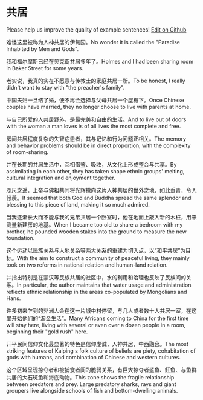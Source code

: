 # 共居

Please help us improve the quality of example sentences! [Edit on Github](https://github.com/jiyushe/jiyu-example-sentence-source/blob/main/chinese/gongju.md)

<p><span class="chinese">难怪这里被称为人神共居的伊甸园。</span><span class="english">No wonder it is called the "Paradise Inhabited by Men and Gods".</span></p>

<p><span class="chinese">我和福尔摩斯已经在贝克街共居多年了。</span><span class="english">Holmes and I had been sharing room in Baker Street for some years.</span></p>

<p><span class="chinese">老实说，我真的实在不愿意与传教士的家庭共居一所。</span><span class="english">To be honest, I really didn't want to stay with "the preacher's family".</span></p>

<p><span class="chinese">中国夫妇一旦结了婚，便不再会选择与父母共居一个屋檐下。</span><span class="english">Once Chinese couples have married, they no longer choose to live with parents at home.</span></p>

<p><span class="chinese">与自己所爱的人共居野外，是最完美和自由的生活。</span><span class="english">And to live out of doors with the woman a man loves is of all lives the most complete and free.</span></p>

<p><span class="chinese">房间共居程度复杂的失智症患者，其与记忆和行为问题正相关。</span><span class="english">The memory and behavior problems should be in direct proportion, with the complexity of room-sharing.</span></p>

<p><span class="chinese">并在长期的共居生活中，互相借鉴、吸收，从文化上形成整合与共享。</span><span class="english">By assimilating in each other, they has taken shape ethnic groups' melting, cultural integration and enjoyment together.</span></p>

<p><span class="chinese">咫尺之遥，上帝与佛祖共同将光辉撒向这片人神共居的世外之地，如此垂青，令人倾羡。</span><span class="english">It seemed that both God and Buddha spread the same splendor and blessing to this piece of land, making it so much admired.</span></p>

<p><span class="chinese">当我逐渐长大而不能与我的兄弟共居一个卧室时，他在地面上敲入新的木桩，用来测量新建房的地基。</span><span class="english">When I became too old to share a bedroom with my brother, he pounded wooden stakes into the ground to measure the new foundation.</span></p>

<p><span class="chinese">这个运动以民族关系与人地关系等两大关系的重建为切入点，以“和平共居”为目标。</span><span class="english">With the aim to construct a community of peaceful living, they mainly took on two reforms in national relation and human-land relation.</span></p>

<p><span class="chinese">并指出特别是在蒙汉等民族共居的社区中，水的利用和治理也反映了民族间的关系。</span><span class="english">In particular, the author maintains that water usage and administration reflects ethnic relationship in the areas co-populated by Mongolians and Hans.</span></p>

<p><span class="chinese">许多初来乍到的非洲人会在这一片城中村停留，与几人或者数十人共居一室，在这里开始他们的“淘金生活”。</span><span class="english">Many Africans coming to China for the first time will stay here, living with several or even over a dozen people in a room, beginning their "gold rush" here.</span></p>

<p><span class="chinese">开平民间信仰文化最显著的特色是信仰虔诚，人神共居，中西融合。</span><span class="english">The most striking features of Kaiping s folk culture of beliefs are piety, cohabitation of gods with humans, and combination of Chinese and western cultures.</span></p>

<p><span class="chinese">这个区域呈现掠夺者和被捕食者间的脆弱关系，有巨大掠夺者鲨鱼、魟鱼、与鱼群共居的大石斑鱼和海底动物。</span><span class="english">This zone shows the fragile relationship between predators and prey. Large predatory sharks, rays and giant groupers live alongside schools of fish and bottom-dwelling animals.</span></p>

